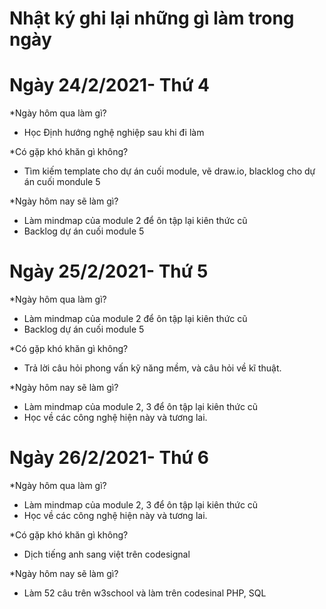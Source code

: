 # Nhật ký ghi lại những gì làm trong ngày


# Ngày 24/2/2021- Thứ 4
*Ngày hôm qua làm gì?	
- Học Định hướng nghệ nghiệp sau khi đi làm

*Có gặp khó khăn gì không?
- Tìm kiếm template cho dự án cuối module, vẽ draw.io, blacklog cho dự án cuối mondule 5

*Ngày hôm nay sẽ làm gì?
- Làm mindmap của module 2 để ôn tập lại kiên thức cũ
- Backlog dự án cuối module 5


# Ngày 25/2/2021- Thứ 5
*Ngày hôm qua làm gì?	
- Làm mindmap của module 2 để ôn tập lại kiên thức cũ
- Backlog dự án cuối module 5

*Có gặp khó khăn gì không?
- Trả lời câu hỏi phong vấn kỹ năng mềm, và câu hỏi về kĩ thuật.

*Ngày hôm nay sẽ làm gì?
- Làm mindmap của module 2, 3 để ôn tập lại kiên thức cũ
- Học về các công nghệ hiện này và tương lai.


# Ngày 26/2/2021- Thứ 6
*Ngày hôm qua làm gì?	
- Làm mindmap của module 2, 3 để ôn tập lại kiên thức cũ
- Học về các công nghệ hiện này và tương lai.

*Có gặp khó khăn gì không?
- Dịch tiếng anh sang việt trên codesignal

*Ngày hôm nay sẽ làm gì?
- Làm 52 câu trên w3school và làm trên codesinal PHP, SQL

